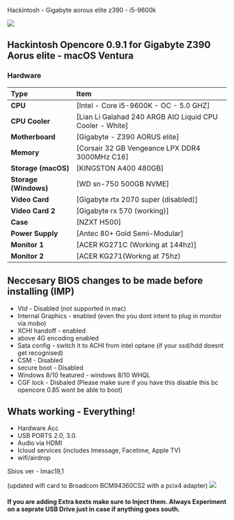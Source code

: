  Hackintosh - Gigabyte aorous elite z390 - i5-9600k

<img src="https://i.imgur.com/lo2B5TJ.png"/>



## Hackintosh Opencore 0.9.1 for Gigabyte Z390 Aorus elite - macOS Ventura 




### Hardware

Type|Item
:----|:----
**CPU** | [Intel - Core i5-9600K - OC - 5.0 GHZ]
**CPU Cooler** | [Lian Li Galahad 240 ARGB AIO Liquid CPU Cooler - White] 
**Motherboard** | [Gigabyte - Z390 AORUS elite]
**Memory** | [Corsair 32 GB Vengeance LPX DDR4 3000MHz C16]
**Storage (macOS)** | [KINGSTON A400 480GB] | 120GB]
**Storage (Windows)** | [WD sn-750 500GB NVME]
**Video Card** | [Gigabyte rtx 2070 super (disabled)]
**Video Card 2** | [Gigabyte rx 570 (working)]
**Case** | [NZXT H500]
**Power Supply** | [Antec 80+ Gold Semi-Modular]
**Monitor 1** | [ACER KG271C (Working at 144hz)]
**Monitor 2** | [ACER KG271(Workng at 75hz)


## Neccesary BIOS changes to be made before installing (IMP)
* Vtd - Disabled (not supported in mac)
* Internal Graphics - enabled (even tho you dont intent to plug in monitor via mobo)
* XCHI handoff - enabled
* above 4G encoding  enabled
* Sata config - switch it to ACHI from intel optane (if your ssd/hdd doesnt get recognised)
* CSM - Disabled
* secure boot - Disabled
* Windows 8/10 featured - windows 8/10 WHQL
* CGF lock - Disbaled (Please make sure if you have this disable this bc opencore 0.85 wont be able to boot)



## Whats working - Everything!
* Hardware Acc
* USB PORTS 2.0, 3.0.
* Audio via HDMI
* Icloud services (includes Imessage, Facetime, Apple TV)
* wifi/airdrop


Sbios ver - Imac19,1
 


(updated wifi card to Broadcom BCM94360CS2 with a pcix4 adapter)
<img src="https://i.imgur.com/De1jhL0.png"/>


#### If you are adding Extra kexts make sure to Inject them. Always Experiment on a seprate USB Drive just in case if anything goes south.
